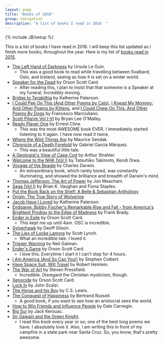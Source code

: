 ```yaml
---
layout: page
title: "Books of 2016"
group: navigation
description: "A list of books I read in 2016  "
---
```

{% include JB/setup %}

This is a list of books I have read in 2016. I will keep this list updated as I finish more books, throughout the year. Here is my list of [books read in 2015](http://burntfen.com/2015-12-29/books-i-read-in-2015).

* [The Left Hand of Darkness](https://en.wikipedia.org/wiki/The_Left_Hand_of_Darkness) by Ursula Le Guin.
  - This was a good book to read while travelling between Svalbard, Oslo, and Iceland, seeing as how it is set on a winter world.
* [Speaker for the Dead](https://en.wikipedia.org/wiki/Speaker_for_the_Dead) by Orson Scott Card.
  - After reading this, I plan to insist that that someone is a Speaker at my funeral. Incredibly moving.
* [Bridge to Terabithia](https://en.wikipedia.org/wiki/Bridge_to_Terabithia_(novel)) by Katherine Paterson.
* [I Could Pee On This (And Other Poems by Cats)](http://www.amazon.com/Could-Pee-This-Other-Poems/dp/1452110581), [I Knead My Mommy: And Other Poems by Kittens](http://www.amazon.com/Knead-My-Mommy-Other-Kittens/dp/1452132917), and [I Could Chew On This: And Other Poems By Dogs](http://www.amazon.com/Could-Chew-This-Other-Poems/dp/1452119031) by Francesco Marciuliano.
* [Scott Pilgrim Vol I-VI](https://en.wikipedia.org/wiki/Scott_Pilgrim) by Bryan Lee O'Malley.
* [Ready Player One](https://en.wikipedia.org/wiki/Ready_Player_One) by Ernest Cline.
  - This was the most AWESOME book EVER. I immediately started listening to it again. I have now read it twice.
* [Where the Wild Things Are](https://en.wikipedia.org/wiki/Where_the_Wild_Things_Are) by Maurice Sendak
* [Chronicle of a Death Foretold](https://en.wikipedia.org/wiki/Chronicle_of_a_Death_Foretold) by Gabriel García Márquez.
  - This was a beautiful little tale.
* [A Geologist's View of Cape Cod](http://www.amazon.com/A-Geologists-View-Cape-Cod/dp/0940160390) by Arthur Strahler.
* [Welcome to the NHK (Vol I)](https://en.wikipedia.org/wiki/Welcome_to_the_N.H.K.) by Tatsuhiko Takimoto, Kendi Oiwa.
* [Voyage of the Beagle](http://www.amazon.com/The-Voyage-Beagle-Researches-Classics/dp/014043268X) by Charles Darwin.
  - An extraordinary book, which rarely bored, was constantly illuminating, and showed the brilliance and breadth of Darwin's mind.
* [Thomas Jefferson: The Art of Power](http://www.amazon.com/Thomas-Jefferson-The-Art-Power/dp/0812979486) by Jon Meacham.
* [Saga (Vol I)](https://en.wikipedia.org/wiki/Saga_(comic_book)) by Brian K. Vaughan and Fiona Staples.
* [Put the Book Back on the Shelf: A Belle & Sebastian Anthology](https://en.wikipedia.org/wiki/Put_the_Book_Back_on_the_Shelf)
* [Origin: The True Story of Wolverine](https://en.wikipedia.org/wiki/Origin_(comics))
* [Jacob Have I Loved](https://en.wikipedia.org/wiki/Jacob_Have_I_Loved) by Katherine Paterson.
* [Endgame: Bobby Fischer's Remarkable Rise and Fall - from America's Brightest Prodigy to the Edge of Madness](http://www.amazon.com/Endgame-Fischers-Remarkable-Americas-Brightest/dp/0307463915) by Frank Brady.
* [Ender in Exile](https://en.wikipedia.org/wiki/Ender_in_Exile) by Orson Scott Card.
  - This kept me up until 4am. OSC is incredible.
* [Sylverhawk](http://www.amazon.com/Sylverhawk-Geoff-Gilson-ebook/dp/B01328HYBO) by Geoff Gilson.
* [The Lies of Locke Lamora](https://en.wikipedia.org/wiki/The_Lies_of_Locke_Lamora) by Scott Lynch.
  - What an incredible tale. I loved it.
* [Trigger Warning](http://www.nytimes.com/2015/03/08/books/review/neil-gaimans-trigger-warning.html) by Neil Gaiman.
* [Ender's Game](https://en.wikipedia.org/wiki/Ender%27s_Game) by Orson Scott Card.
  - I love this. Everytime I start it I can't stop for 4 hours.
* [I Am America (And So Can You!)](https://en.wikipedia.org/wiki/I_Am_America_(And_So_Can_You!)) by Stephen Colbert.
* [Have Space Suit, Will Travel](https://en.wikipedia.org/wiki/Have_Space_Suit%E2%80%94Will_Travel) by Robert Heinlein.
* [The War of Art](https://en.wikipedia.org/wiki/The_War_of_Art_(book)) by Steven Pressfield.
  - Incredible. Disregard the Christian mysticism, though.
* [Xenocide](https://en.wikipedia.org/wiki/Xenocide) by Orson Scott Card.
* [Lock In](https://en.wikipedia.org/wiki/Lock_In) by John Scalzi.
* [The Horse and his Boy](https://en.wikipedia.org/wiki/The_Horse_and_His_Boy) by C.S. Lewis.
* [The Conquest of Happiness](http://russell-j.com/beginner/COH-TEXT.HTM) by Bertrand Russell.
  - A good book, if you want to see how an aristocrat sees the world.
* [How to Win Friends and Influence People](https://en.wikipedia.org/wiki/How_to_Win_Friends_and_Influence_People) by Dale Carnegie.
* [Big Sur](https://en.wikipedia.org/wiki/Big_Sur_(novel)) by Jack Kerouac.
* [Sir Gawain and the Green Knight](https://en.wikipedia.org/wiki/Sir_Gawain_and_the_Green_Knight).
  - I read this book every year or so; one of the best long poems we have. I absolutely love it. Also, I am writing this in front of my campfire in a state park near Santa Cruz. So, you know, that's pretty awesome.

